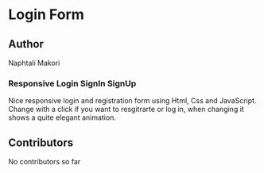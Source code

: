 # Login Form
## Author

Naphtali Makori
### Responsive Login SignIn SignUp
Nice responsive login and registration form using Html, Css and JavaScript. Change with a click if you want to resgitrarte or log in, when changing it shows a quite elegant animation.

## Contributors
No contributors so far
